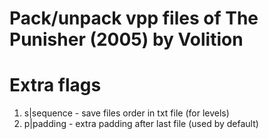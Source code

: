 # Pack/unpack vpp files of The Punisher (2005) by Volition

# Extra flags
1. s|sequence - save files order in txt file (for levels)
2. p|padding - extra padding after last file (used by default)
